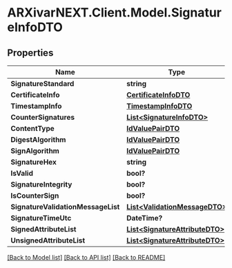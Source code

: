 # ARXivarNEXT.Client.Model.SignatureInfoDTO
## Properties

Name | Type | Description | Notes
------------ | ------------- | ------------- | -------------
**SignatureStandard** | **string** |  | [optional] 
**CertificateInfo** | [**CertificateInfoDTO**](CertificateInfoDTO.md) |  | [optional] 
**TimestampInfo** | [**TimestampInfoDTO**](TimestampInfoDTO.md) |  | [optional] 
**CounterSignatures** | [**List&lt;SignatureInfoDTO&gt;**](SignatureInfoDTO.md) |  | [optional] 
**ContentType** | [**IdValuePairDTO**](IdValuePairDTO.md) |  | [optional] 
**DigestAlgorithm** | [**IdValuePairDTO**](IdValuePairDTO.md) |  | [optional] 
**SignAlgorithm** | [**IdValuePairDTO**](IdValuePairDTO.md) |  | [optional] 
**SignatureHex** | **string** |  | [optional] 
**IsValid** | **bool?** |  | [optional] 
**SignatureIntegrity** | **bool?** |  | [optional] 
**IsCounterSign** | **bool?** |  | [optional] 
**SignatureValidationMessageList** | [**List&lt;ValidationMessageDTO&gt;**](ValidationMessageDTO.md) |  | [optional] 
**SignatureTimeUtc** | **DateTime?** |  | [optional] 
**SignedAttributeList** | [**List&lt;SignatureAttributeDTO&gt;**](SignatureAttributeDTO.md) |  | [optional] 
**UnsignedAttributeList** | [**List&lt;SignatureAttributeDTO&gt;**](SignatureAttributeDTO.md) |  | [optional] 

[[Back to Model list]](../README.md#documentation-for-models) [[Back to API list]](../README.md#documentation-for-api-endpoints) [[Back to README]](../README.md)

